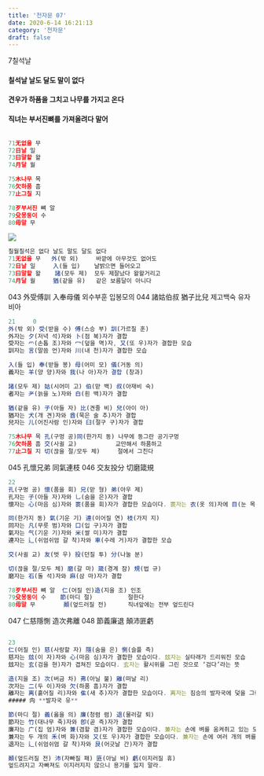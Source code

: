 ```yaml
---
title: '천자문 07'
date: 2020-6-14 16:21:13
category: '천자문'
draft: false
---
```


7칠석날 
#### 칠석날 날도 달도 말이 없다 
#### 견우가 하품을 그치고 나무를 가지고 온다 
#### 직녀는 부서진뼈를 가져올려다 말어

```js

71无없을 무
72日날 일
73曰말할 왈
74月달 월

75木나무 목
76欠하품 흠
77止그칠 지

78歹부서진 뼈 알
79殳몽둥이 수
80毋말 무
```

![](https://i.ibb.co/SsY0kw8/2020-07-01-3-47-08.png)
```js
칠월칠석은 없다 날도 말도 달도 없다
71无없을 무   外(밖 외)     바깥에 아무것도 없어도
72日날 일     入(들 입)    날밝으면 들어오고
73曰말할 왈    諸(모두 제)  모두 제잘났다 왈왈거리고
74月달 월     猶(같을 유)   같은 보름달이 아니다
```
043 外受傅訓 入奉母儀  외수부훈 입봉모의
044 諸姑伯叔 猶子比兒  제고백숙 유자비아

```js
21     0
外(밖 외) 受(받을 수) 傅(스승 부) 訓(가르칠 훈)
外자는 夕(저녁 석)자와 卜(점 복)자가 결합
受자는 爫(손톱 조)자와 冖(덮을 멱)자, 又(또 우)자가 결합한 모습
訓자는 言(말씀 언)자와 川(내 천)자가 결합한 모습

入(들 입) 奉(받들 봉) 母(어미 모) 儀(거동 의)
義자는 羊(양 양)자와 我(나 아)자가 결합 (창과)

諸(모두 제) 姑(시어미 고) 伯(맏 백) 叔(아재비 숙)
者자는 耂(늙을 노)자와 白(흰 백)자가 결합

猶(같을 유) 子(아들 자) 比(견줄 비) 兒(아이 아)
猶자는 犬(개 견)자와 酋(묵은 술 추)자가 결합
兒자는 儿(어진사람 인)자와 臼(절구 구)자가 결합
```
```js
75木나무 목 孔(구멍 공)同(한가지 동) 나무에 동그란 공기구멍
76欠하품 흠 交(사귈 교)           교만해서 하품하고
77止그칠 지 切(끊을 절/모두 체)     절에서 그친다
```
045 孔懷兄弟 同氣連枝 
046 交友投分 切磨箴規 

```js
22
孔(구멍 공) 懷(품을 회) 兄(맏 형) 弟(아우 제)
孔자는 子(아들 자)자와 乚(숨을 은)자가 결합
懷자는 心(마음 심)자와 褱(품을 회)자가 결합한 모습이다. 褱자는 衣(옷 의)자에 目(눈 목)자를 결합

同(한가지 동) 氣(기운 기) 連(이어질 연) 枝(가지 지)
同자는 凡(무릇 범)자와 口(입 구)자가 결합
氣자는 气(기운 기)자와 米(쌀 미)자가 결합
連자는 辶(쉬엄쉬엄 갈 착)자와 車(수레 거)자가 결합한 모습

交(사귈 교) 友(벗 우) 投(던질 투) 分(나눌 분)

切(끊을 절/모두 체) 磨(갈 마) 箴(경계 잠) 規(법 규)
磨자는 石(돌 석)자와 麻(삼 마)자가 결합
```
```js
78歹부서진 뼈 알  仁(어질 인)造(지을 조) 인조
79殳몽둥이 수    節(마디 절)          절한다
80毋말 무        顚(엎드러질 전)      직녀앞에는 전부 엎드린다
```
047 仁慈隱惻 造次弗離 048 節義廉退 顛沛匪虧 
```js

23
仁(어질 인) 慈(사랑할 자) 隱(숨을 은) 惻(슬플 측)
慈자는 玆(이 자)자와 心(마음 심)자가 결합한 모습이다. 玆자는 실타래가 드리워진 모습
玆자는 玄(검을 현)자가 겹쳐진 모습이다. 玄자는 활시위를 그린 것으로 ‘검다’라는 뜻

造(지을 조) 次(버금 차) 弗(아닐 불) 離(떠날 리)
次자는 二(두 이)자와 欠(하품 흠)자가 결합
離자는 离(흩어질 리)자와 隹(새 추)자가 결합한 모습이다. 离자는 짐승의 발자국에 덫을 그린 것으로 ‘흩어지다’라는 뜻
##### 禸 **발자국 유**

節(마디 절) 義(옳을 의) 廉(청렴 렴) 退(물러갈 퇴)
節자는 竹(대나무 죽)자와 卽(곧 즉)자가 결합
廉자는 广(집 엄)자와 兼(겸할 겸)자가 결합한 모습이다. 兼자는 손에 벼를 움켜쥐고 있는 모습
兼자는 두 개의 禾(벼 화)자와 又(또 우)자가 결합한 모습이다. 兼자는 손에 여러 개의 벼를 움켜쥔 모습
退자는 辶(쉬엄쉬엄 갈 착)자와 艮(어긋날 간)자가 결합

顚(엎드러질 전) 沛(자빠질 패) 匪(아닐 비) 虧(이지러질 휴)
엎드려지고 자빠져도 이지러지지 않으니 용기를 잃지 말라.
```
<!--stackedit_data:
eyJoaXN0b3J5IjpbLTE2MTY2MDg1NTQsMTAyMzI4MDM4LC0xOD
EwNjQ4MTEwLDExNDQ2Nzk2MzcsLTE0MzkzMTYxOTIsLTk5NTkz
MTk4OCwtMTE4NzQyNjk4NywtODczNTQxMTYwLC0zMjY4OTg1Nj
AsLTUwMDA4NDQxMiwxNDM5MzI1MTA2LDExNjE1Njg3NzQsLTEz
OTA3NzkzNTgsNTcxNzIxNjQ3LC04NjE2MjQ2NjgsLTc4NDcwMz
E4MSw2Nzg3MTE2MDQsLTE3NzM0MDM3MTIsLTQ0Nzk2NDcwMiwt
MTE5NjE3MDczM119
-->